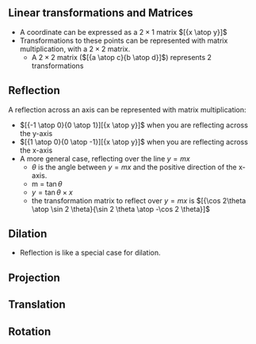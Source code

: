 ## Linear transformations and Matrices

- A coordinate can be expressed as a $2 \times 1$ matrix $[{x \atop y}]$
- Transformations to these points can be represented with matrix multiplication, with a $2\times2$ matrix.
	- A $2\times 2$ matrix ($[{a \atop c}{b \atop d}]$) represents 2  transformations
## Reflection

A reflection across an axis can be represented with matrix multiplication:
- $[{-1 \atop 0}{0 \atop 1}][{x \atop y}]$ when you are reflecting across the y-axis
-  $[{1 \atop 0}{0 \atop -1}][{x \atop y}]$ when you are reflecting across the x-axis
- A more general case, reflecting over the line $y = mx$
	- $\theta$ is the angle between $y = mx$ and the positive direction of the x-axis.
	- m = $\tan \theta$ 
	- $y = \tan \theta  \times x$
	- the transformation matrix to reflect over $y = mx$ is $[{\cos 2\theta \atop \sin 2 \theta}{\sin 2 \theta \atop -\cos 2 \theta}]$
## Dilation

- Reflection is like a special case for dilation. 
## Projection

## Translation

## Rotation